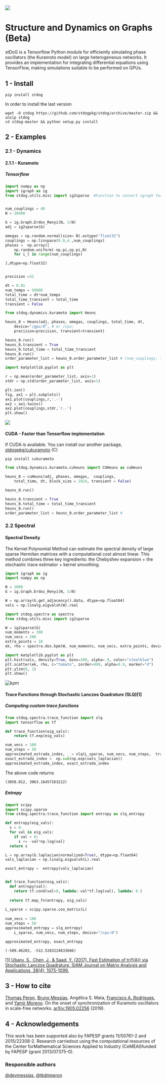 # ![](stdog.png) 
# Structure and Dynamics on Graphs (Beta)

stDoG is a Tensorflow Python module for efficiently simulating phase oscillators (the Kuramoto model) on large heterogeneous networks. It provides an implementation for integrating differential equations using TensorFlow, making simulations suitable to be performed on GPUs.

## 1 - Install

```
pip install stdog
```

In order to install the last version

```
wget -O stdog https://github.com/stdogpkg/stdog/archive/master.zip && unzip stdog
cd stdog-master && python setup.py install
```

## 2 - Examples

### 2.1 - Dynamics

#### 2.1.1 - Kuramoto

##### Tensorflow
```python
import numpy as np
import igraph as ig
from stdog.utils.misc import ig2sparse  #Function to convert igraph format to sparse matrix


num_couplings = 40
N = 20480

G = ig.Graph.Erdos_Renyi(N, 3/N)
adj = ig2sparse(G)

omegas = np.random.normal(size= N).astype("float32")
couplings = np.linspace(0.0,4.,num_couplings)
phases =  np.array([
    np.random.uniform(-np.pi,np.pi,N)
    for i_l in range(num_couplings)

],dtype=np.float32)


precision =32

dt = 0.01
num_temps = 50000
total_time = dt*num_temps
total_time_transient = total_time
transient = False
```

```python
from stdog.dynamics.kuramoto import Heuns

heuns_0 = Heuns(adj, phases, omegas, couplings, total_time, dt,         
    device="/gpu:0", # or /cpu:
    precision=precision, transient=transient)

heuns_0.run()
heuns_0.transient = True
heuns_0.total_time = total_time_transient
heuns_0.run()
order_parameter_list = heuns_0.order_parameter_list # (num_couplings, total_time//dt)
```
```python
import matplotlib.pyplot as plt

r = np.mean(order_parameter_list, axis=1)
stdr = np.std(order_parameter_list, axis=1)

plt.ion()
fig, ax1 = plt.subplots()
ax1.plot(couplings,r,'.-')
ax2 = ax1.twinx()
ax2.plot(couplings,stdr,'r.-')
plt.show()
```
![](docs/imgs/heuns_tf.png)

#### CUDA - Faster than Tensorflow implementation

If CUDA is available. You can install our another package,
[stdogpkg/cukuramoto](https://github.com/stdogpkg/cukuramoto) (C)
```
pip install cukuramoto
```

```python
from stdog.dynamics.kuramoto.cuheuns import CUHeuns as cuHeuns

heuns_0 = cuHeuns(adj, phases, omegas,  couplings,
    total_time, dt, block_size = 1024, transient = False)

heuns_0.run()

heuns_0.transient = True
heuns_0.total_time = total_time_transient
heuns_0.run()
order_parameter_list = heuns_0.order_parameter_list #
```
### 2.2 Spectral 

#### Spectral Density

The Kernel Polynomial Method can estimate the spectral density of large sparse Hermitan matrices with a computational cost almost linear. This method combines three key ingredients: the Chebyshev expansion + the stochastic trace estimator + kernel smoothing.

```python
import igraph as ig
import numpy as np

N = 3000
G = ig.Graph.Erdos_Renyi(N, 3/N)

W = np.array(G.get_adjacency().data, dtype=np.float64)
vals = np.linalg.eigvalsh(W).real
```

```python
import stdog.spectra as spectra
from stdog.utils.misc import ig2sparse 

W = ig2sparse(G)
num_moments = 300
num_vecs = 200
extra_points = 10
ek, rho = spectra.dos.kpm(W, num_moments, num_vecs, extra_points, device="/gpu:0")
```

```python
import matplotlib.pyplot as plt
plt.hist(vals, density=True, bins=100, alpha=.9, color="steelblue")
plt.scatter(ek, rho, c="tomato", zorder=999, alpha=0.9, marker="d")
plt.ylim(0, 1)
plt.show()
```
![kpm](docs/imgs/kpm_dos.png)
#### Trace Functions through Stochastic Lanczos Quadrature (SLQ)[1]


##### Computing custom trace functions

```python
from stdog.spectra.trace_function import slq
import tensorflow as tf

def trace_function(eig_vals):
    return tf.exp(eig_vals)

num_vecs = 100
num_steps = 50
approximated_estrada_index, _ = slq(L_sparse, num_vecs, num_steps,  trace_function, device="/gpu:0")
exact_estrada_index =  np.sum(np.exp(vals_laplacian))
approximated_estrada_index, exact_estrada_index
```
The above code returns

```
(3058.012, 3063.16457163222)
```
##### Entropy
```python
import scipy
import scipy.sparse
from stdog.spectra.trace_function import entropy as slq_entropy

def entropy(eig_vals):
  s = 0.
  for val in eig_vals:
    if val > 0:
      s += -val*np.log(val)
  return s

L = np.array(G.laplacian(normalized=True), dtype=np.float64)
vals_laplacian = np.linalg.eigvalsh(L).real

exact_entropy =  entropy(vals_laplacian)


def trace_function(eig_vals):
  def entropy(val):
    return tf.cond(val>0, lambda:-val*tf.log(val), lambda: 0.)
  
  return tf.map_fn(entropy, eig_vals)
 
L_sparse = scipy.sparse.coo_matrix(L)
    
num_vecs = 100
num_steps = 50
approximated_entropy = slq_entropy(
    L_sparse, num_vecs, num_steps, device="/cpu:0")

approximated_entropy, exact_entropy
```
```
(-509.46283, -512.5283224633046)
```


[[1] Ubaru, S., Chen, J., & Saad, Y. (2017). Fast Estimation of tr(f(A)) via Stochastic Lanczos Quadrature. SIAM Journal on Matrix Analysis and Applications, 38(4), 1075-1099.](https://epubs.siam.org/doi/abs/10.1137/16M1104974)
## 3 - How to cite

[Thomas Peron](https://tkdmperon.github.io/), [Bruno Messias](http://brunomessias.com/), Angélica S. Mata, [Francisco A. Rodrigues](http://conteudo.icmc.usp.br/pessoas/francisco/), and [Yamir Moreno](http://cosnet.bifi.es/people/yamir-moreno/). On the onset of synchronization of Kuramoto oscillators in scale-free networks. [arXiv:1905.02256](https://arxiv.org/abs/1905.02256) (2019).

## 4 - Acknowledgements

This work has been supported also by FAPESP grants  11/50761-2  and  2015/22308-2.   Research  carriedout using the computational resources of the Center forMathematical  Sciences  Applied  to  Industry  (CeMEAI)funded by FAPESP (grant 2013/07375-0).
 
### Responsible authors

[@devmessias](https://github.com/devmessias), [@tkdmperon](https://github.com/tkdmperon)
